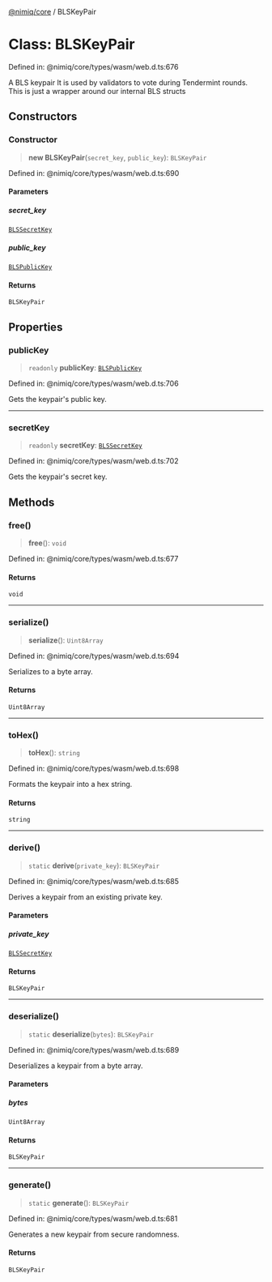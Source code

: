 [@nimiq/core](../globals.md) / BLSKeyPair

# Class: BLSKeyPair

Defined in: @nimiq/core/types/wasm/web.d.ts:676

A BLS keypair
It is used by validators to vote during Tendermint rounds.
This is just a wrapper around our internal BLS structs

## Constructors

### Constructor

> **new BLSKeyPair**(`secret_key`, `public_key`): `BLSKeyPair`

Defined in: @nimiq/core/types/wasm/web.d.ts:690

#### Parameters

##### secret\_key

[`BLSSecretKey`](BLSSecretKey.md)

##### public\_key

[`BLSPublicKey`](BLSPublicKey.md)

#### Returns

`BLSKeyPair`

## Properties

### publicKey

> `readonly` **publicKey**: [`BLSPublicKey`](BLSPublicKey.md)

Defined in: @nimiq/core/types/wasm/web.d.ts:706

Gets the keypair's public key.

***

### secretKey

> `readonly` **secretKey**: [`BLSSecretKey`](BLSSecretKey.md)

Defined in: @nimiq/core/types/wasm/web.d.ts:702

Gets the keypair's secret key.

## Methods

### free()

> **free**(): `void`

Defined in: @nimiq/core/types/wasm/web.d.ts:677

#### Returns

`void`

***

### serialize()

> **serialize**(): `Uint8Array`

Defined in: @nimiq/core/types/wasm/web.d.ts:694

Serializes to a byte array.

#### Returns

`Uint8Array`

***

### toHex()

> **toHex**(): `string`

Defined in: @nimiq/core/types/wasm/web.d.ts:698

Formats the keypair into a hex string.

#### Returns

`string`

***

### derive()

> `static` **derive**(`private_key`): `BLSKeyPair`

Defined in: @nimiq/core/types/wasm/web.d.ts:685

Derives a keypair from an existing private key.

#### Parameters

##### private\_key

[`BLSSecretKey`](BLSSecretKey.md)

#### Returns

`BLSKeyPair`

***

### deserialize()

> `static` **deserialize**(`bytes`): `BLSKeyPair`

Defined in: @nimiq/core/types/wasm/web.d.ts:689

Deserializes a keypair from a byte array.

#### Parameters

##### bytes

`Uint8Array`

#### Returns

`BLSKeyPair`

***

### generate()

> `static` **generate**(): `BLSKeyPair`

Defined in: @nimiq/core/types/wasm/web.d.ts:681

Generates a new keypair from secure randomness.

#### Returns

`BLSKeyPair`
